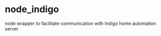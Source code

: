 node_indigo
===========

node wrapper to facilitate communication with Indigo home automation server